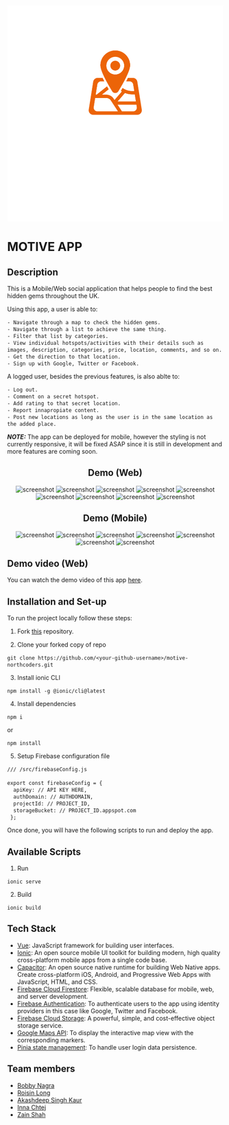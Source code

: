 <div align="center">

![Logo](./src/assets/1.svg)

</div>

# MOTIVE APP

## Description

This is a Mobile/Web social application that helps people to find the best hidden gems throughout the UK.

Using this app, a user is able to:

```
- Navigate through a map to check the hidden gems.
- Navigate through a list to achieve the same thing.
- Filter that list by categories.
- View individual hotspots/activities with their details such as images, description, categories, price, location, comments, and so on.
- Get the direction to that location.
- Sign up with Google, Twitter or Facebook.
```

A logged user, besides the previous features, is also ablte to:

```
- Log out.
- Comment on a secret hotspot.
- Add rating to that secret location.
- Report innapropiate content.
- Post new locations as long as the user is in the same location as the added place.
```

**_NOTE:_** The app can be deployed for mobile, however the styling is not currently responsive, it will be fixed ASAP since it is still in development and more features are coming soon.

<div align="center">

## Demo (Web)

![screenshot](https://firebasestorage.googleapis.com/v0/b/motive-media.appspot.com/o/motive-web-media%2FScreenshot%202023-05-23%20at%2022.46.19.png?alt=media&token=75b95056-cb5a-47aa-9e95-7683ecd16422)
![screenshot](https://firebasestorage.googleapis.com/v0/b/motive-media.appspot.com/o/motive-web-media%2FScreenshot%202023-05-23%20at%2022.47.07.png?alt=media&token=5aecb052-afdc-48b8-9ddd-1e9786e0d4d7)
![screenshot](https://firebasestorage.googleapis.com/v0/b/motive-media.appspot.com/o/motive-web-media%2FScreenshot%202023-05-23%20at%2022.45.23.png?alt=media&token=1d462b7b-c11c-487b-b8e4-8eb1db333f10)
![screenshot](https://firebasestorage.googleapis.com/v0/b/motive-media.appspot.com/o/motive-web-media%2FScreenshot%202023-05-23%20at%2022.47.39.png?alt=media&token=1396a452-7801-465d-9332-c975ab086099)
![screenshot](https://firebasestorage.googleapis.com/v0/b/motive-media.appspot.com/o/motive-web-media%2FScreenshot%202023-05-23%20at%2022.48.06.png?alt=media&token=f14a21d7-1dd3-4c80-ade4-5d58d78e84f8)
![screenshot](https://firebasestorage.googleapis.com/v0/b/motive-media.appspot.com/o/motive-web-media%2FScreenshot%202023-05-23%20at%2022.48.22.png?alt=media&token=b5e8fd3a-f745-4cf2-88fa-303e963638fb)
![screenshot](https://firebasestorage.googleapis.com/v0/b/motive-media.appspot.com/o/motive-web-media%2FScreenshot%202023-05-23%20at%2022.48.31.png?alt=media&token=b0f9e64c-4c8f-493a-a80f-13a364627e4e)
![screenshot](https://firebasestorage.googleapis.com/v0/b/motive-media.appspot.com/o/motive-web-media%2FScreenshot%202023-05-23%20at%2022.48.55.png?alt=media&token=baa33643-d1e6-4acb-bf8a-bbb37120d85a)
![screenshot](https://firebasestorage.googleapis.com/v0/b/motive-media.appspot.com/o/motive-web-media%2FScreenshot%202023-05-23%20at%2022.49.31.png?alt=media&token=4eb5e902-2bff-42d2-9b92-8dac3af11284)

## Demo (Mobile)

![screenshot](https://firebasestorage.googleapis.com/v0/b/motive-media.appspot.com/o/motive-mobile-media%2FScreenshot%202023-05-23%20at%2023.03.54.png?alt=media&token=819a547b-978b-4b27-8a15-619915aa865a)
![screenshot](https://firebasestorage.googleapis.com/v0/b/motive-media.appspot.com/o/motive-mobile-media%2FScreenshot%202023-05-23%20at%2023.04.10.png?alt=media&token=62ce864b-7241-48f6-8c71-d81a0488acda)
![screenshot](https://firebasestorage.googleapis.com/v0/b/motive-media.appspot.com/o/motive-mobile-media%2FScreenshot%202023-05-23%20at%2023.04.23.png?alt=media&token=94074afb-4603-45a0-8a1d-47264d3cd8cc)
![screenshot](https://firebasestorage.googleapis.com/v0/b/motive-media.appspot.com/o/motive-mobile-media%2FScreenshot%202023-05-23%20at%2023.04.30.png?alt=media&token=97ee1a7f-b1bc-46b5-bc00-ad7e098419f1)
![screenshot](https://firebasestorage.googleapis.com/v0/b/motive-media.appspot.com/o/motive-mobile-media%2FScreenshot%202023-05-23%20at%2023.04.50.png?alt=media&token=ad7aa1e2-e042-4842-b070-6825ef1c986a)
![screenshot](https://firebasestorage.googleapis.com/v0/b/motive-media.appspot.com/o/motive-mobile-media%2FScreenshot%202023-05-23%20at%2023.05.01.png?alt=media&token=7a5e1d7c-a461-4c5f-915e-22b5e9b56f2e)
![screenshot](https://firebasestorage.googleapis.com/v0/b/motive-media.appspot.com/o/motive-mobile-media%2FScreenshot%202023-05-23%20at%2023.05.07.png?alt=media&token=aea67ebe-802e-4a2b-bbb6-33be31f10f10)

</div>

## Demo video (Web)

You can watch the demo video of this app [here](https://www.linkedin.com/feed/update/urn:li:activity:7067189428439392256/).

## Installation and Set-up

To run the project locally follow these steps:

1. Fork [this](https://github.com/zaneris123/motive-northcoders.git) repository.

2. Clone your forked copy of repo

```
git clone https://github.com/<your-github-username>/motive-northcoders.git
```

3. Install ionic CLI

```
npm install -g @ionic/cli@latest
```

4. Install dependencies

```
npm i
```

or

```
npm install
```

5. Setup Firebase configuration file

```
/// /src/firebaseConfig.js

export const firebaseConfig = {
  apiKey: // API KEY HERE,
  authDomain: // AUTHDOMAIN,
  projectId: // PROJECT_ID,
  storageBucket: // PROJECT_ID.appspot.com
 };
```

Once done, you will have the following scripts to run and deploy the app.

## Available Scripts

1. Run

```
ionic serve
```

2. Build

```
ionic build
```

## Tech Stack

- [Vue](https://vuejs.org/): JavaScript framework for building user interfaces.
- [Ionic](https://ionicframework.com/): An open source mobile UI toolkit for building modern, high quality cross-platform mobile apps from a single code base.
- [Capacitor](https://capacitorjs.com/): An open source native runtime for building Web Native apps. Create cross-platform iOS, Android, and Progressive Web Apps with JavaScript, HTML, and CSS.
- [Firebase Cloud Firestore](https://firebase.google.com/docs/firestore): Flexible, scalable database for mobile, web, and server development.
- [Firebase Authentication](https://firebase.google.com/docs/auth): To authenticate users to the app using identity providers in this case like Google, Twitter and Facebook.
- [Firebase Cloud Storage](https://firebase.google.com/docs/storage): A powerful, simple, and cost-effective object storage service.
- [Google Maps API](https://developers.google.com/maps): To display the interactive map view with the corresponding markers.
- [Pinia state management]([https://developers.google.com/maps](https://pinia.vuejs.org/)): To handle user login data persistence.

## Team members

- [Bobby Nagra](https://github.com/bobbynagra92)
- [Roisin Long](https://github.com/Roisinlo)
- [Akashdeep Singh Kaur](https://github.com/akashdeep931)
- [Inna Chtej](https://github.com/xtej4ik)
- [Zain Shah](https://github.com/zaneris123)
